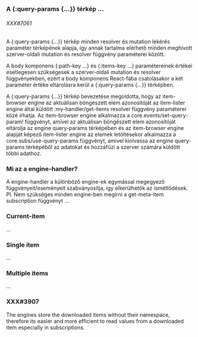 
### A {:query-params {...}} térkép ...

###### XXX#7061

A {:query-params {...}} térkép minden resolver és mutation lekérés paraméter térképének
alapja, így annak tartalma elérhető minden meghívott szerver-oldali mutation és resolver függvény
paraméterei között.

A body komponens {:path-key ...} és {:items-key ...} paramétereinek értékei esetlegesen szükségesek
a szerver-oldali mutation és resolver függvényekben, ezért a body komponens React-fába csatolásakor
a két paraméter értéke eltárolásra kerül a {:query-params {...}} térképben.

A {:query-params {...}} térkép bevezetése megoldotta, hogy az item-browser engine az aktuálisan
böngészett elem azonosítóját az item-lister engine által küldött :my-handler/get-items resolver függvény
paraméterei közé írhatja.
Az item-browser engine alkalmazza a core.events/set-query-param! függvényt, amivel az aktuálisan böngészett
elem azonosítóját eltárolja az engine query-params térképében és az item-browser engine alapját képező
item-lister engine az elemek letöltésekor alkalmazza a core.subs/use-query-params függvényt, amivel kiolvassa
az engine query-params térképéből az adatokat és hozzáfűzi a szerver számára küldött többi adathoz.

### Mi az a engine-handler?

A engine-handler a különböző engine-ek egymással megegyező függvényeit/eseményeit
szabványosítja, így elkerülhetők az ismétlődések.
Pl. Nem szükséges minden engine-ben megírni a get-meta-item subscription függvényt ...

### Current-item

...

### Single item

...

### Multiple items

...

### XXX#3907

The engines store the downloaded items without their namespace, therefore
its easier and more efficient to read values from a downloaded item
especially in subscriptions.
